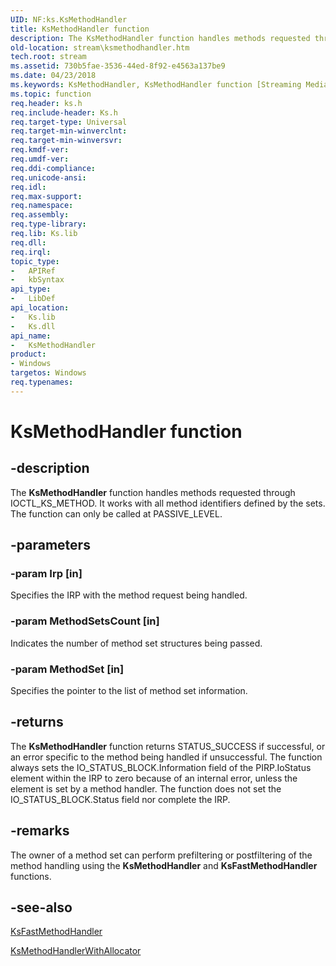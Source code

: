 ```yaml
---
UID: NF:ks.KsMethodHandler
title: KsMethodHandler function
description: The KsMethodHandler function handles methods requested through IOCTL_KS_METHOD. It works with all method identifiers defined by the sets. The function can only be called at PASSIVE_LEVEL.
old-location: stream\ksmethodhandler.htm
tech.root: stream
ms.assetid: 730b5fae-3536-44ed-8f92-e4563a137be9
ms.date: 04/23/2018
ms.keywords: KsMethodHandler, KsMethodHandler function [Streaming Media Devices], ks/KsMethodHandler, ksfunc_1f1959ed-e370-4ebb-9932-435c448a944b.xml, stream.ksmethodhandler
ms.topic: function
req.header: ks.h
req.include-header: Ks.h
req.target-type: Universal
req.target-min-winverclnt: 
req.target-min-winversvr: 
req.kmdf-ver: 
req.umdf-ver: 
req.ddi-compliance: 
req.unicode-ansi: 
req.idl: 
req.max-support: 
req.namespace: 
req.assembly: 
req.type-library: 
req.lib: Ks.lib
req.dll: 
req.irql: 
topic_type:
-	APIRef
-	kbSyntax
api_type:
-	LibDef
api_location:
-	Ks.lib
-	Ks.dll
api_name:
-	KsMethodHandler
product:
- Windows
targetos: Windows
req.typenames: 
---
```


# KsMethodHandler function


## -description


The <b>KsMethodHandler</b> function handles methods requested through IOCTL_KS_METHOD. It works with all method identifiers defined by the sets. The function can only be called at PASSIVE_LEVEL.


## -parameters




### -param Irp [in]

Specifies the IRP with the method request being handled.


### -param MethodSetsCount [in]

Indicates the number of method set structures being passed.


### -param MethodSet [in]

Specifies the pointer to the list of method set information.


## -returns



The <b>KsMethodHandler</b> function returns STATUS_SUCCESS if successful, or an error specific to the method being handled if unsuccessful. The function always sets the IO_STATUS_BLOCK.Information field of the PIRP.IoStatus element within the IRP to zero because of an internal error, unless the element is set by a method handler. The function does not set the IO_STATUS_BLOCK.Status field nor complete the IRP.




## -remarks



The owner of a method set can perform prefiltering or postfiltering of the method handling using the <b>KsMethodHandler</b> and <b>KsFastMethodHandler </b>functions.




## -see-also




<a href="https://msdn.microsoft.com/library/windows/hardware/ff561940">KsFastMethodHandler</a>



<a href="https://msdn.microsoft.com/library/windows/hardware/ff563401">KsMethodHandlerWithAllocator</a>
 

 

